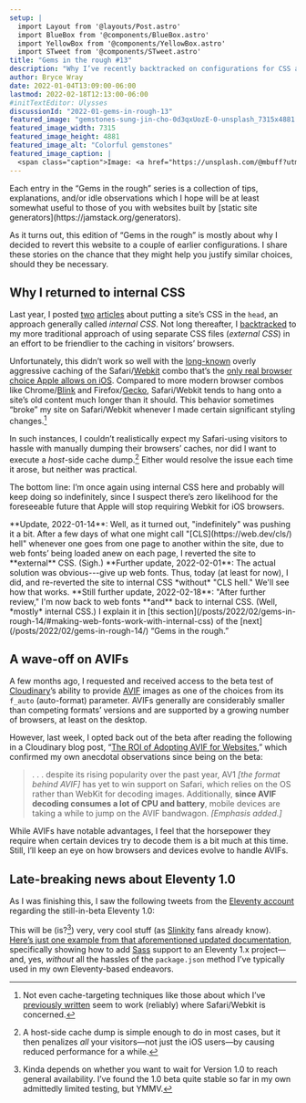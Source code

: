 ```yaml
---
setup: |
  import Layout from '@layouts/Post.astro'
  import BlueBox from '@components/BlueBox.astro'
  import YellowBox from '@components/YellowBox.astro'
  import STweet from '@components/STweet.astro'
title: "Gems in the rough #13"
description: "Why I’ve recently backtracked on configurations for CSS and image-handling."
author: Bryce Wray
date: 2022-01-04T13:09:00-06:00
lastmod: 2022-02-18T12:13:00-06:00
#initTextEditor: Ulysses
discussionId: "2022-01-gems-in-rough-13"
featured_image: "gemstones-sung-jin-cho-0d3qxUozE-0-unsplash_7315x4881.jpg"
featured_image_width: 7315
featured_image_height: 4881
featured_image_alt: "Colorful gemstones"
featured_image_caption: |
  <span class="caption">Image: <a href="https://unsplash.com/@mbuff?utm_source=unsplash&utm_medium=referral&utm_content=creditCopyText">Sung Jin Cho</a>; <a href="https://unsplash.com/s/photos/gemstones?utm_source=unsplash&utm_medium=referral&utm_content=creditCopyText">Unsplash</a></span>
---
```


<BlueBox>
Each entry in the “Gems in the rough” series is a collection of tips, explanations, and/or idle observations which I hope will be at least somewhat useful to those of you with websites built by [static site generators](https://jamstack.org/generators).
</BlueBox>

As it turns out, this edition of “Gems in the rough” is mostly about why I decided to revert this website to a couple of earlier configurations. I share these stories on the chance that they might help you justify similar choices, should they be necessary.

## Why I returned to internal CSS

Last year, I posted [two](/posts/2021/02/tailwind-head-hugo-pipes/) [articles](/posts/2021/03/tailwind-head-eleventy/) about putting a site’s CSS in the `head`, an approach generally called *internal CSS*. Not long thereafter, I [backtracked](/posts/2021/05/gems-in-rough-05/#its-all-about-the-cache) to my more traditional approach of using separate CSS files (*external CSS*) in an effort to be friendlier to the caching in visitors’ browsers.

Unfortunately, this didn’t work so well with the [long-known](https://arstechnica.com/civis/viewtopic.php?f=19&t=614905) overly aggressive caching of the Safari/[Webkit](https://webkit.org/) combo that’s the [only real browser choice Apple allows on iOS](https://infrequently.org/2021/08/webkit-ios-deep-dive/). Compared to more modern browser combos like Chrome/[Blink](https://www.chromium.org/blink) and Firefox/[Gecko](https://developer.mozilla.org/en-US/docs/Glossary/Gecko), Safari/Webkit tends to hang onto a site’s old content much longer than it should. This behavior sometimes “broke” my site on Safari/Webkit whenever I made certain significant styling changes.[^1]

In such instances, I couldn’t realistically expect my Safari-using visitors to hassle with manually dumping their browsers’ caches, nor did I want to execute a *host*-side cache dump.[^2] Either would resolve the issue each time it arose, but neither was practical.

The bottom line: I’m once again using internal CSS here and probably will keep doing so indefinitely, since I suspect there’s zero likelihood for the foreseeable future that Apple will stop requiring Webkit for iOS browsers.

<YellowBox>
**Update, 2022-01-14**: Well, as it turned out, "indefinitely" was pushing it a bit. After a few days of what one might call "[CLS](https://web.dev/cls/) hell" whenever one goes from one page to another within the site, due to web fonts’ being loaded anew on each page, I reverted the site to **external** CSS. (Sigh.)
</YellowBox>

<YellowBox>
**Further update, 2022-02-01**: The actual solution was obvious---give up web fonts. Thus, today (at least for now), I did, and re-reverted the site to internal CSS *without* "CLS hell." We'll see how that works.
</YellowBox>

<YellowBox>
**Still further update, 2022-02-18**: "After further review," I'm now back to web fonts **and** back to internal CSS. (Well, *mostly* internal CSS.) I explain it in [this section](/posts/2022/02/gems-in-rough-14/#making-web-fonts-work-with-internal-css) of the [next](/posts/2022/02/gems-in-rough-14/) “Gems in the rough.”
</YellowBox>

## A wave-off on AVIFs

A few months ago, I requested and received access to the beta test of [Cloudinary](https://cloudinary.com)’s ability to provide [AVIF](https://en.wikipedia.org/wiki/AVIF) images as one of the choices from its `f_auto` (auto-format) parameter. AVIFs generally are considerably smaller than competing formats’ versions and are supported by a growing number of browsers, at least on the desktop.

However, last week, I opted back out of the beta after reading the following in a Cloudinary blog post, “[The ROI of Adopting AVIF for Websites](https://cloudinary.com/blog/the_roi_of_adopting_avif_for_websites),” which confirmed my own anecdotal observations since being on the beta:

> .&nbsp;.&nbsp;. despite its rising popularity over the past year, AV1 *[the format behind AVIF]* has yet to win support on Safari, which relies on the OS rather than WebKit for decoding images. Additionally, **since AVIF decoding consumes a lot of CPU and battery**, mobile devices are taking a while to jump on the AVIF bandwagon. *[Emphasis added.]*

While AVIFs have notable advantages, I feel that the horsepower they require when certain devices try to decode them is a bit much at this time. Still, I’ll keep an eye on how browsers and devices evolve to handle AVIFs.

## Late-breaking news about Eleventy 1.0

As I was finishing this, I saw the following tweets from the [Eleventy account](https://twitter.com/eleven_ty) regarding the still-in-beta Eleventy 1.0:

<STweet id="1478407921264377858" />

<STweet id="1478436909957402628" />

This will be (is?[^3]) very, very cool stuff (as [Slinkity](https://slinkity.dev) fans already know). [Here’s just one example from that aforementioned updated documentation](https://www.11ty.dev/docs/languages/custom/#example-add-sass-support-to-eleventy), specifically showing how to add [Sass](https://sass-lang.com) support to an Eleventy 1.x project—and, yes, *without* all the hassles of the `package.json` method I’ve typically used in my own Eleventy-based endeavors.

[^1]:	Not even cache-targeting techniques like those about which I’ve [previously written](/posts/2020/12/hashing-out-cache-busting-fix-eleventy/) seem to work (reliably) where Safari/Webkit is concerned.

[^2]:	A host-side cache dump is simple enough to do in most cases, but it then penalizes *all* your visitors—not just the iOS users—by causing reduced performance for a while.

[^3]:	Kinda depends on whether you want to wait for Version 1.0 to reach general availability. I’ve found the 1.0 beta quite stable so far in my own admittedly limited testing, but YMMV.
